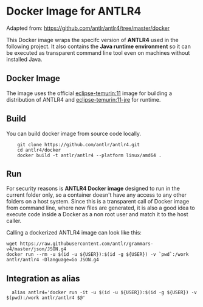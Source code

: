 # Docker Image for ANTLR4
Adapted from: https://github.com/antlr/antlr4/tree/master/docker


This Docker image wraps the specifc version of **ANTLR4** used in the following project. It also contains the **Java runtime environment** so it can be executed as transparent command line tool even on machines without installed Java.

## Docker Image

The image uses the official [eclipse-temurin:11](https://hub.docker.com/_/eclipse-temurin/tags?page=1&name=11&ordering=-name) image
for building a distribution of ANTLR4 and [eclipse-temurin:11-jre](https://hub.docker.com/_/eclipse-temurin/tags?page=1&name=11-jre&ordering=-name) for runtime.

## Build

You can build docker image from source code locally.
``` shell
    git clone https://github.com/antlr/antlr4.git
    cd antlr4/docker
    docker build -t antlr/antlr4 --platform linux/amd64 .
```
## Run

For security reasons is **ANTLR4 Docker image** designed to run in the current folder only, so a container doesn't have any access to any other folders on a host system. Since this is a transparent call of Docker image from command line, where new files are generated, it is also a good idea to execute code inside a Docker as a non root user and match it to the host caller.

Calling a dockerized ANTLR4 image can look like this:

```shell
wget https://raw.githubusercontent.com/antlr/grammars-v4/master/json/JSON.g4
docker run --rm -u $(id -u ${USER}):$(id -g ${USER}) -v `pwd`:/work antlr/antlr4 -Dlanguage=Go JSON.g4
```

## Integration as alias

      alias antlr4='docker run -it -u $(id -u ${USER}):$(id -g ${USER}) -v $(pwd):/work antlr/antlr4 $@'

